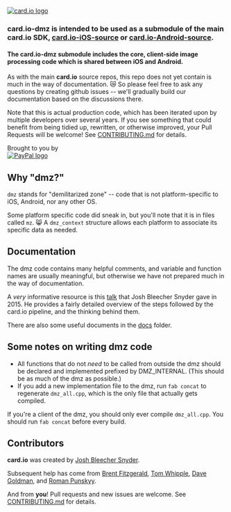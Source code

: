 [![card.io logo](Resources/cardio_logo_220.png "card.io")](https://www.card.io)

### card.io-dmz is intended to be used as a submodule of the main card.io SDK, [card.io-iOS-source](https://github.com/card-io/card.io-iOS-source) or [card.io-Android-source](https://github.com/card-io/card.io-Android-source).

#### The card.io-dmz submodule includes the core, client-side image processing code which is shared between iOS and Android.

As with the main **card.io** source repos, this repo does not yet contain is much in the way of documentation. :crying_cat_face: So please feel free to ask any questions by creating github issues -- we'll gradually build our documentation based on the discussions there.

Note that this is actual production code, which has been iterated upon by multiple developers over several years. If you see something that could benefit from being tidied up, rewritten, or otherwise improved, your Pull Requests will be welcome! See [CONTRIBUTING.md](CONTRIBUTING.md) for details.

Brought to you by  
[![PayPal logo](Resources/pp_h_rgb.png)](https://paypal.com/ "PayPal")

 
Why "dmz?"
---------
`dmz` stands for "demilitarized zone" -- code that is not platform-specific to iOS, Android, nor any other OS.

Some platform specific code did sneak in, but you'll note that it is in files called `mz`. :smile_cat: A `dmz_context` structure allows each platform to associate its specific data as needed.

 
Documentation
-------------
The dmz code contains many helpful comments, and variable and function names are usually meaningful, but otherwise we have not prepared much in the way of documentation.

A *very* informative resource is this [talk](https://www.youtube.com/watch?v=T9TkkZg1L7s) that Josh Bleecher Snyder gave in 2015. He provides a fairly detailed overview of the steps followed by the card.io pipeline, and the thinking behind them.
 
There are also some useful documents in the [docs](docs) folder.


Some notes on writing dmz code
------------------------------
* All functions that do not *need* to be called from outside the dmz should be declared and implemented prefixed by DMZ_INTERNAL. (This should be as much of the dmz as possible.)
* If you add a new implementation file to the dmz, run `fab concat` to regenerate `dmz_all.cpp`, which is the only file that actually gets compiled.

If you're a client of the dmz, you should only ever compile `dmz_all.cpp`. You should run `fab concat` before every build.


Contributors
------------

**card.io** was created by [Josh Bleecher Snyder](https://github.com/josharian/).

Subsequent help has come from [Brent Fitzgerald](https://github.com/burnto/), [Tom Whipple](https://github.com/tomwhipple), [Dave Goldman](https://github.com/dgoldman-ebay), and [Roman Punskyy](https://github.com/romk1n).

And from **you**! Pull requests and new issues are welcome. See [CONTRIBUTING.md](CONTRIBUTING.md) for details.
